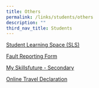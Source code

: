 ```yaml
---
title: Others
permalink: /links/students/others
description: ""
third_nav_title: Students
---
```

[Student Learning Space (SLS)](https://vle.learning.moe.edu.sg/login)

[Fault Reporting Form](https://docs.google.com/forms/d/e/1FAIpQLSf1dnraQ4e4NSReR5E1jr9-_rhnXkhXKrubXkQk7eRrzYHR9Q/viewform)

[My Skillsfuture - Secondary](https://www.myskillsfuture.gov.sg/content/student/en/secondary.html)

[Online Travel Declaration](https://docs.google.com/forms/d/e/1FAIpQLSc-4B3ZNAJlk0E2T_D420-NDWXJlJEZHTPUbG9sN-ZjVJRxqw/viewform)